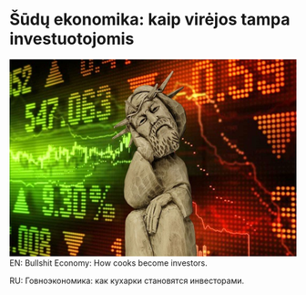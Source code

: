 ﻿# Šūdų ekonomika: kaip virėjos tampa investuotojomis
![alt text](img/sudu-ekonomika-s.jpg "")
EN: Bullshit Economy: How cooks become investors.

RU: Говноэкономика: как кухарки становятся инвесторами.